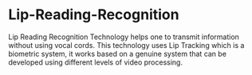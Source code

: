 # Lip-Reading-Recognition
 Lip Reading Recognition Technology helps one to transmit information without using vocal cords. This technology uses Lip Tracking which is a biometric system, it works based on a genuine system that can be developed using different levels of video processing.
